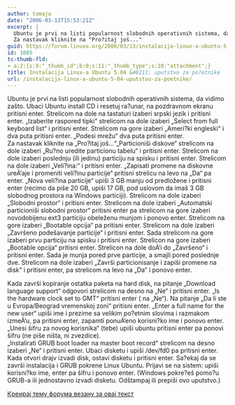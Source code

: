 ```yaml
---
author: tomaja
date: "2006-03-13T15:53:21Z"
excerpt: |
  Ubuntu je prvi na listi popularnost slobodnih operativnih sistema, da vidimo zašto. Ubaci Ubuntu install CD i resetuj ra?unar, na pozdravnom ekranu pritisni enter. Strelicom na dole na tastaturi izaberi srpski jezik i pritisni enter. &#8222;Izaberite raspored tipki&#8220; strelicom na dole izaberi &#8222;Select from full keyboard list&#8220; i pritisni enter. Strelicom na gore izaberi &#8222;Ameri?ki engleski&#8220; i dva puta pritisni enter. &#8222;Podesi mrežu&#8220; dva puta pritisni enter.<br />
  Za nastavak kliknite na "Pro?itaj još..."
guid: https://forum.linuxo.org/2006/03/13/instalacija-linux-a-ubuntu-5-04-uputstvo-za-poetnike/
id: 1085
tc-thumb-fld:
- a:2:{s:9:"_thumb_id";b:0;s:11:"_thumb_type";s:10:"attachment";}
title: Instalacija Linux-a Ubuntu 5.04 &#8211; uputstvo za po?etnike
url: /instalacija-linux-a-ubuntu-5-04-uputstvo-za-poetnike/
---
```

Ubuntu je prvi na listi popularnost slobodnih operativnih sistema, da vidimo zašto. Ubaci Ubuntu install CD i resetuj ra?unar, na pozdravnom ekranu pritisni enter. Strelicom na dole na tastaturi izaberi srpski jezik i pritisni enter. &#8222;Izaberite raspored tipki&#8220; strelicom na dole izaberi &#8222;Select from full keyboard list&#8220; i pritisni enter. Strelicom na gore izaberi &#8222;Ameri?ki engleski&#8220; i dva puta pritisni enter. &#8222;Podesi mrežu&#8220; dva puta pritisni enter.  
Za nastavak kliknite na &#8222;Pro?itaj još&#8230;&#8220;<!--break-->&#8222;Particioniši diskove&#8220; strelicom na dole izaberi &#8222;Ru?no uredite particionu tabelu&#8220; i pritisni enter. Strelicom na dole izaberi poslednju (ili jedinu) particiju na spisku i pritisni enter. Strelicom na dole izaberi &#8222;Veli?ina:&#8220; i pritisni enter. &#8222;Zapisati promene na diskovne ureÄ‘aje i promeniti veli?inu particije&#8220; pritisni strelicu na levo na &#8222;Da&#8220; pa enter. &#8222;Nova veli?ina particije&#8220; upiši 3 GB manju od predložene i pritisni enter (recimo da piše 20 GB, upiši 17 GB, pod uslovom da imaš 3 GB slobodnog prostora na Windows particiji). Strelicom na dole izaberi &#8222;Slobodni prostor&#8220; i pritisni enter. Strelicom na dole izaberi &#8222;Automatski particioniši slobodni prostor&#8220; pritisni enter pa strelicom na gore izaberi novodobijenu ext3 particiju obeleženu munjom i ponovo enter. Strelicom na gore izaberi &#8222;Bootable opcija&#8220; pa pritisni enter. Strelicom na dole izaberi &#8222;Završeno podešavanje particije&#8220; i pritisni enter. Sada strelicom na gore izaberi prvu particiju na spisku i pritisni enter. Strelicon na gore izaberi &#8222;Bootable opcija&#8220; pritisni enter. Strelicon na dole doÄ‘i do &#8222;Završeno&#8220; i pritisni enter. Sada je munja pored prve particije, a smajli pored poslednje dve. Strelicom na dole izaberi &#8222;Završi particionisanje i zapiši promene na disk&#8220; i pritisni enter, pa strelicom na levo na &#8222;Da&#8220; i ponovo enter.

  
Kada završi kopiranje ostatka paketa na hard disk, na pitanje &#8222;Download language support&#8220; odgovori strelicom na desno na &#8222;Ne&#8220; i pritisni enter. &#8222;Is the hardware clock set to GMT&#8220; pritisni enter ( na &#8222;Ne&#8220;). Na pitanje &#8222;Da li ste u Evropa/Beograd vremenskoj zoni&#8220; pritisni enter. &#8222;Enter a full name for the new user&#8220; upiši ime i prezime sa velikim po?etnim slovima i razmakom izmeÄ‘u, pa pritisni enter, zapamti ponuÄ‘eno korisni?ko ime i ponovo enter. &#8222;Unesi šifru za novog korisnika&#8220; (tebe) upiši ubuntu pritisni enter pa ponovi šifru (ne piše ništa, ni zvezdice).  
&#8222;Instalirati GRUB boot loader na master boot record&#8220; strelicom na desno izaberi &#8222;Ne&#8220; i pritisni enter. Ubaci disketu i upiši /dev/fd0 pa pritisni enter. Kada otvori drajv izvadi disk, ostavi disketu i pritisni enter. Sa?ekaj da se završi instalacija i GRUB pokrene Linux Ubuntu. Prijavi se na sistem: upiši korisni?ko ime, enter pa šifru i ponovo enter. (Windows pokre?eš pomo?u GRUB-a ili jednostavno izvadi disketu. Odštampaj ili prepiši ovo uputstvo.)

[Креирај тему форума везану за овај текст](https://linuxo.org/nova-tema-na-forumu/?se_pid=1085)